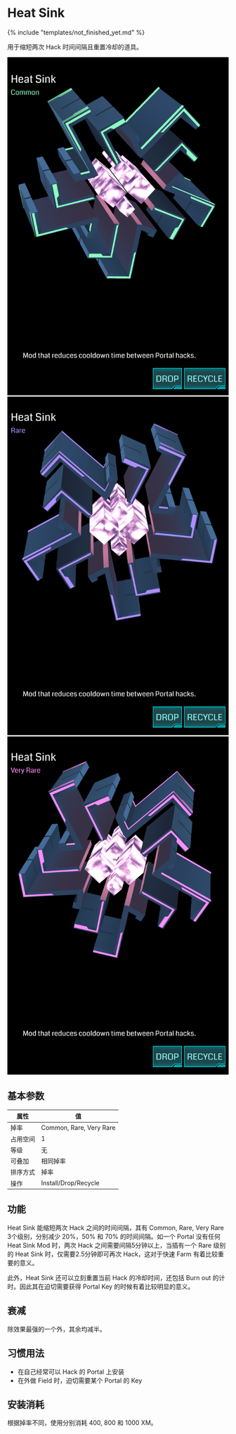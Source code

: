 # Heat Sink

{% include "templates/not_finished_yet.md" %}

用于缩短两次 Hack 时间间隔且重置冷却的道具。

![Heat Sink Common](images/heat_sink_common.png)
![Heat Sink Rare](images/heat_sink_rare.png)
![Heat Sink Very Rare](images/heat_sink_very_rare.png)

## 基本参数

| 属性 | 值 |
|-|-|
| 掉率 | Common, Rare, Very Rare |
| 占用空间 | 1 |
| 等级 | 无 |
| 可叠加 | 相同掉率 |
| 排序方式 | 掉率 |
| 操作 | Install/Drop/Recycle |

## 功能

Heat Sink 能缩短两次 Hack 之间的时间间隔，其有 Common, Rare, Very Rare 3个级别，分别减少 20%，50% 和 70% 的时间间隔。如一个 Portal 没有任何 Heat Sink Mod 时，两次 Hack 之间需要间隔5分钟以上，当插有一个 Rare 级别的 Heat Sink 时，仅需要2.5分钟即可再次 Hack，这对于快速 Farm 有着比较重要的意义。

此外，Heat Sink 还可以立刻重置当前 Hack 的冷却时间，还包括 Burn out 的计时。因此其在迫切需要获得 Portal Key 的时候有着比较明显的意义。

## 衰减

除效果最强的一个外，其余均减半。

## 习惯用法

 * 在自己经常可以 Hack 的 Portal 上安装
 * 在外做 Field 时，迫切需要某个 Portal 的 Key

## 安装消耗

根据掉率不同，使用分别消耗 400, 800 和 1000 XM。

